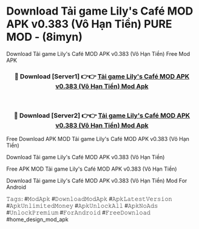 # Download Tải game Lily's Café MOD APK v0.383 (Vô Hạn Tiền) PURE MOD - (8imyn)
Download Tải game Lily's Café MOD APK v0.383 (Vô Hạn Tiền) Free Mod APK

<div align="center">
<h3>🔴 Download [Server1] 👉👉 <a href="https://apk-comot.site?title=Tải_game_Lily's_Café_MOD_APK_v0.383_(Vô_Hạn_Tiền)">Tải game Lily's Café MOD APK v0.383 (Vô Hạn Tiền) Mod Apk</a></h3><br>

<h3>🔴 Download [Server2] 👉👉 <a href="https://apk-comot.site?title=Tải_game_Lily's_Café_MOD_APK_v0.383_(Vô_Hạn_Tiền)">Tải game Lily's Café MOD APK v0.383 (Vô Hạn Tiền) Mod Apk</a></h3>
</div>


Free Download APK MOD Tải game Lily's Café MOD APK v0.383 (Vô Hạn Tiền)

Download Tải game Lily's Café MOD APK v0.383 (Vô Hạn Tiền) 

Free APK MOD Tải game Lily's Café MOD APK v0.383 (Vô Hạn Tiền) 

Download Tải game Lily's Café MOD APK v0.383 (Vô Hạn Tiền) Mod For Android

𝚃𝚊𝚐𝚜: #𝙼𝚘𝚍𝙰𝚙𝚔 #𝙳𝚘𝚠𝚗𝚕𝚘𝚊𝚍𝙼𝚘𝚍𝙰𝚙𝚔 #𝙰𝚙𝚔𝙻𝚊𝚝𝚎𝚜𝚝𝚅𝚎𝚛𝚜𝚒𝚘𝚗 #𝙰𝚙𝚔𝚄𝚗𝚕𝚒𝚖𝚒𝚝𝚎𝚍𝙼𝚘𝚗𝚎𝚢 #𝙰𝚙𝚔𝚄𝚗𝚕𝚘𝚌𝚔𝙰𝚕𝚕 #𝙰𝚙𝚔𝙽𝚘𝙰𝚍𝚜 #𝚄𝚗𝚕𝚘𝚌𝚔𝙿𝚛𝚎𝚖𝚒𝚞𝚖 #𝙵𝚘𝚛𝙰𝚗𝚍𝚛𝚘𝚒𝚍 #𝙵𝚛𝚎𝚎𝙳𝚘𝚠𝚗𝚕𝚘𝚊𝚍 #home_design_mod_apk
